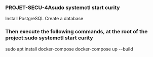 ### PROJET-SECU-4Asudo systemctl start curity

Install PostgreSQL
Create a database 

### Then execute the following commands, at the root of the project:sudo systemctl start curity

sudo apt install docker-compose
docker-compose up --build

